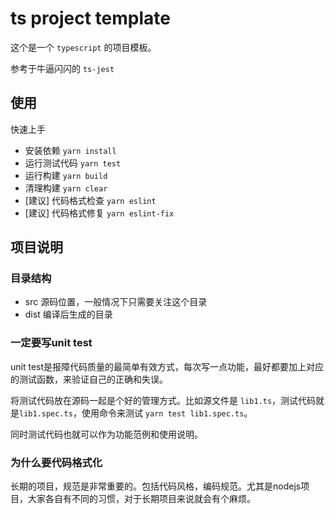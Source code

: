 # ts project template

这个是一个 `typescript` 的项目模板。

参考于牛逼闪闪的 `ts-jest`

## 使用

快速上手

+ 安装依赖 `yarn install`
+ 运行测试代码 `yarn test`
+ 运行构建 `yarn build`
+ 清理构建 `yarn clear`
+ [建议] 代码格式检查 `yarn eslint`
+ [建议] 代码格式修复 `yarn eslint-fix`

## 项目说明

### 目录结构

+ src 源码位置，一般情况下只需要关注这个目录
+ dist 编译后生成的目录

### 一定要写unit test

unit test是报障代码质量的最简单有效方式，每次写一点功能，最好都要加上对应的测试函数，来验证自己的正确和失误。

将测试代码放在源码一起是个好的管理方式。比如源文件是 `lib1.ts`，测试代码就是`lib1.spec.ts`，使用命令来测试 `yarn test lib1.spec.ts`。

同时测试代码也就可以作为功能范例和使用说明。

### 为什么要代码格式化

长期的项目，规范是非常重要的。包括代码风格，编码规范。尤其是nodejs项目，大家各自有不同的习惯，对于长期项目来说就会有个麻烦。
